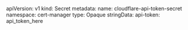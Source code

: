 apiVersion: v1
kind: Secret
metadata:
  name: cloudflare-api-token-secret
  namespace: cert-manager
type: Opaque
stringData:
  api-token: api_token_here